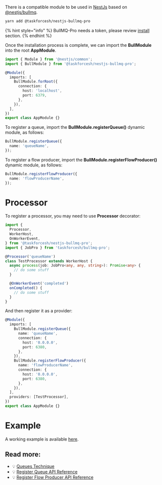 There is a compatible module to be used in [NestJs](https://github.com/nestjs/nest) based on [@nestjs/bullmq](https://www.npmjs.com/package/@nestjs/bullmq).

```bash
yarn add @taskforcesh/nestjs-bullmq-pro
```

{% hint style="info" %}
BullMQ-Pro needs a token, please review [install](https://docs.bullmq.io/bullmq-pro/install) section.
{% endhint %}

Once the installation process is complete, we can import the **BullModule** into the root **AppModule**.

```typescript
import { Module } from '@nestjs/common';
import { BullModule } from '@taskforcesh/nestjs-bullmq-pro';

@Module({
  imports: [
    BullModule.forRoot({
      connection: {
        host: 'localhost',
        port: 6379,
      },
    }),
  ],
})
export class AppModule {}
```

To register a queue, import the **BullModule.registerQueue()** dynamic module, as follows:

```typescript
BullModule.registerQueue({
  name: 'queueName',
});
```

To register a flow producer, import the **BullModule.registerFlowProducer()** dynamic module, as follows:

```typescript
BullModule.registerFlowProducer({
  name: 'flowProducerName',
});
```

# Processor

To register a processor, you may need to use **Processor** decorator:

```typescript
import {
  Processor,
  WorkerHost,
  OnWorkerEvent,
} from '@taskforcesh/nestjs-bullmq-pro';
import { JobPro } from 'taskforcesh/bullmq-pro';

@Processor('queueName')
class TestProcessor extends WorkerHost {
  async process(job: JobPro<any, any, string>): Promise<any> {
    // do some stuff
  }

  @OnWorkerEvent('completed')
  onCompleted() {
    // do some stuff
  }
}
```

And then register it as a provider:

```typescript
@Module({
  imports: [
    BullModule.registerQueue({
      name: 'queueName',
      connection: {
        host: '0.0.0.0',
        port: 6380,
      },
    }),
    BullModule.registerFlowProducer({
      name: 'flowProducerName',
      connection: {
        host: '0.0.0.0',
        port: 6380,
      },
    }),
  ],
  providers: [TestProcessor],
})
export class AppModule {}
```

# Example

A working example is available [here](https://github.com/taskforcesh/nestjs-bullmq-pro-example).

## Read more:

- 💡 [Queues Technique](https://docs.nestjs.com/techniques/queues)
- 💡 [Register Queue API Reference](https://nestjs.bullmq.pro/classes/BullModule.html#registerQueue)
- 💡 [Register Flow Producer API Reference](https://nestjs.bullmq.pro/classes/BullModule.html#registerFlowProducer)
